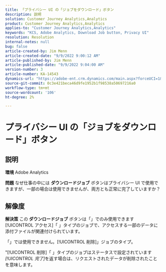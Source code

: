 ```yaml
---
title: 「プライバシー UI の「ジョブをダウンロード」ボタン
description: 説明
solution: Customer Journey Analytics,Analytics
product: Customer Journey Analytics,Analytics
applies-to: "Customer Journey Analytics,Analytics"
keywords: "KCS, Adobe Analytics, Download Job button, Privacy UI"
resolution: Resolution
internal-notes: null
bug: false
article-created-by: Jim Menn
article-created-date: "9/9/2022 9:00:12 AM"
article-published-by: Jim Menn
article-published-date: "9/9/2022 9:04:00 AM"
version-number: 3
article-number: KA-14543
dynamics-url: "https://adobe-ent.crm.dynamics.com/main.aspx?forceUCI=1&pagetype=entityrecord&etn=knowledgearticle&id=df343ccf-1d30-ed11-9db1-0022480866ad"
source-git-commit: 0c3e421beca46d9fe1952b1f98538a50697216a0
workflow-type: tm+mt
source-wordcount: '106'
ht-degree: 2%

---
```


# プライバシー UI の「ジョブをダウンロード」ボタン

## 説明


<b>環境</b>
Adobe Analytics

<b>問題</b>
なぜ仕事の中には <b>ダウンロードジョブ</b> ボタンはプライバシー UI で使用できますが、一部の場合は使用できませんが、両方とも正常に完了していますか？


## 解像度


<b>解決策</b>
この<b> ダウンロードジョブ</b> ボタンは「」でのみ使用できます[!UICONTROL アクセス]「 」タイプのジョブで、アクセスする一部のデータに添付ファイルが関連付けられています。

「」では使用できません。[!UICONTROL 削除]」ジョブのタイプ。

&quot;[!UICONTROL 削除]「 」タイプのジョブはステータスで設定されています *[!UICONTROL 完了]*&#x200B;を返す場合は、リクエストされたデータが削除されたことを意味します。
